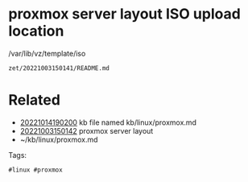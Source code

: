# proxmox server layout ISO upload location
/var/lib/vz/template/iso

` zet/20221003150141/README.md `

# Related

- [20221014190200](/zet/20221014190200/README.md) kb file named kb/linux/proxmox.md
- [20221003150142](/zet/20221003150142/README.md) proxmox server layout
- ~/kb/linux/proxmox.md

Tags:

    #linux #proxmox 
